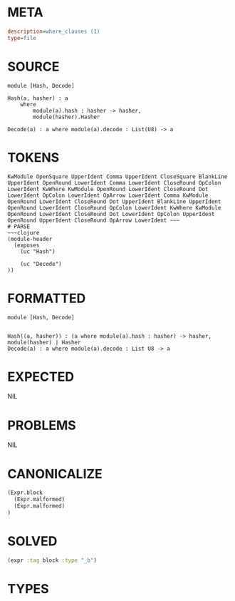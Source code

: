 # META
~~~ini
description=where_clauses (1)
type=file
~~~
# SOURCE
~~~roc
module [Hash, Decode]

Hash(a, hasher) : a
	where
		module(a).hash : hasher -> hasher,
		module(hasher).Hasher

Decode(a) : a where module(a).decode : List(U8) -> a
~~~
# TOKENS
~~~text
KwModule OpenSquare UpperIdent Comma UpperIdent CloseSquare BlankLine UpperIdent OpenRound LowerIdent Comma LowerIdent CloseRound OpColon LowerIdent KwWhere KwModule OpenRound LowerIdent CloseRound Dot LowerIdent OpColon LowerIdent OpArrow LowerIdent Comma KwModule OpenRound LowerIdent CloseRound Dot UpperIdent BlankLine UpperIdent OpenRound LowerIdent CloseRound OpColon LowerIdent KwWhere KwModule OpenRound LowerIdent CloseRound Dot LowerIdent OpColon UpperIdent OpenRound UpperIdent CloseRound OpArrow LowerIdent ~~~
# PARSE
~~~clojure
(module-header
  (exposes
    (uc "Hash")

    (uc "Decode")
))
~~~
# FORMATTED
~~~roc
module [Hash, Decode]


Hash((a, hasher)) : (a where module(a).hash : hasher) -> hasher, module(hasher) | Hasher
Decode(a) : a where module(a).decode : List U8 -> a
~~~
# EXPECTED
NIL
# PROBLEMS
NIL
# CANONICALIZE
~~~clojure
(Expr.block
  (Expr.malformed)
  (Expr.malformed)
)
~~~
# SOLVED
~~~clojure
(expr :tag block :type "_b")
~~~
# TYPES
~~~roc
~~~
